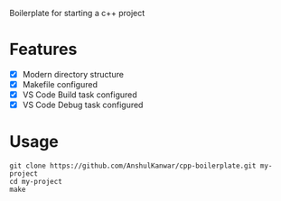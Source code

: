 Boilerplate for starting a c++ project

# Features

- [x] Modern directory structure
- [x] Makefile configured
- [x] VS Code Build task configured
- [x] VS Code Debug task configured

# Usage

```shell
git clone https://github.com/AnshulKanwar/cpp-boilerplate.git my-project
cd my-project
make
```
